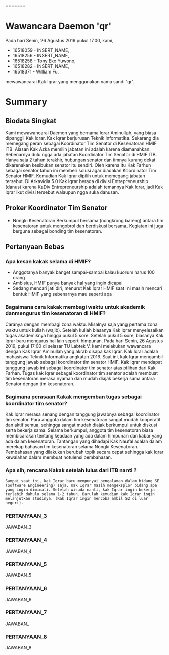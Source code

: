 =======
# Wawancara Daemon 'qr'
Pada hari Senin, 26 Agustus 2019 pukul 17.00, kami,
- 16518059 - INSERT_NAME,
- 16518256 - INSERT_NAME,
- 16518258 - Tony Eko Yuwono,
- 16518282 - INSERT_NAME,
- 16518371 - William Fu,

mewawancarai Kak Iqrar yang menggunakan nama sandi 'qr'.

# Summary
## Biodata Singkat
Kami mewawancarai Daemon yang bernama Iqrar Aminullah, yang biasa dipanggil Kak Iqrar. Kak Iqrar berjurusan Teknik Informatika. Sekarang dia memegang peran sebagai Koordinator Tim Senator di Kesenatoran HMIF ITB. Alasan Kak Azka memilih jabatan ini adalah karena diamanahkan. Sebenarnya dulu ngga ada jabatan Koordinator Tim Senator di HMIF ITB. Hanya saja 2 tahun terakhir, hubungan senator dan timnya kurang dekat dikarenakan kesibukan senator itu sendiri. Oleh karena itu Kak Farhun sebagai senator tahun ini memberi solusi agar diadakan Koordinator Tim Senator HMIF. Kemudian Kak Iqrar dipilih untuk memegang jabatan tersebut.
Di Arkavidia 5.0 Kak Iqrar berada di divisi Entrepreneurship (danus) karena KaDiv Entrepreneurship adalah temannya Kak Iqrar, jadi Kak Iqrar ikut divisi tersebut walaupun ngga suka danusan.

## Proker Koordinator Tim Senator
* Nongki Kesenatoran
Berkumpul bersama (nongkrong bareng) antara tim kesenatoran untuk mengobrol dan berdiskusi bersama. Kegiatan ini juga berguna sebagai bonding tim kesenatoran.

## Pertanyaan Bebas
### Apa kesan kakak selama di HMIF?
  - Anggotanya banyak banget sampai-sampai kalau kuorum harus 100 orang
  - Ambisius, HMIF punya banyak hal yang ingin dicapai
  - Sedang mencari jati diri, menurut Kak Iqrar HMIF saat ini masih mencari bentuk HMIF yang sebenarnya mau seperti apa

### Bagaimana cara kakak membagi waktu untuk akademik danmengurus tim kesenatoran di HMIF?
Caranya dengan membagi zona waktu. Misalnya saja yang pertama zona waktu untuk kuliah (wajib). Setelah kuliah biasanya Kak Iqrar menyelesaikan tugas akademiknya hingga pukul 5 sore. Setelah pukul 5 sore, biasanya Kak Iqrar baru mengurus hal lain seperti himpunan. 
Pada hari Senin, 26 Agustus 2019, pukul 17:00 di selasar TU Labtek V, kami melakukan wawancara dengan Kak Iqrar Aminullah yang akrab disapa kak Iqrar. Kak Iqrar adalah mahasiswa Teknik Informatika angkatan 2016. Saat ini, kak Iqrar mengambil tanggung jawab sebagai koordinator tim senator HMIF. Kak Iqrar mendapat tanggung jawab ini sebagai koordinator tim senator atas pilihan dari Kak Farhan. Tugas kak Iqrar sebagai koordinator tim senator adalah membuat tim kesenatoran merasa nyaman dan mudah diajak bekerja sama antara Senator dengan tim kesenatoran.

### Bagimana perasaan Kakak mengemban tugas sebagai koordinator tim senator?
  Kak Iqrar merasa senang dengan tanggung jawabnya sebagai koordinator tim senator. Para anggota dalam tim kesenatoran sangat mudah kooperatif dan aktif semua, sehingga sangat mudah diajak berkumpul untuk diskusi serta bekerja sama. Selama berkumpul, anggota tim kesenatoran biasa membicarakan tentang keadaan yang ada dalam himpunan dan kabar yang ada dalam kesenatoran.
  Tantangan yang dihadapi Kak Naufal adalah dalam merekap bahasan tim kesenatoran selama Nongki Kesenatoran. Pembahasan yang dilakukan berubah topik secara cepat sehingga kak Iqrar kewalahan dalam membuat notulensi pembahasan.  

### Apa sih, rencana Kakak setelah lulus dari ITB nanti ?
	Sampai saat ini, kak Iqrar baru mempunyai pengalaman dalam bidang SE (Software Engineering) saja. Kak Iqrar masih mengeksplor bidang apa yang ingin diminati. Setelah wisuda nanti, kak Iqrar ingin bekerja terlebih dahulu selama 1-2 tahun. Barulah kemudian kak Iqrar ingin melanjutkan studinya. (Kak Iqrar ingin mencoba ambil S2 di luar negeri). 

### PERTANYAAN_3
  JAWABAN_3

### PERTANYAAN_4
  JAWABAN_4

### PERTANYAAN_5
  JAWABAN_5

### PERTANYAAN_6
  JAWABAN_6

### PERTANYAAN_7
  JAWABAN_

### PERTANYAAN_8
  JAWABAN_8